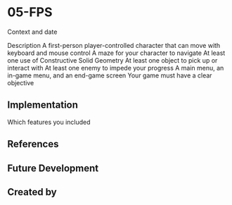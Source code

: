 # 05-FPS
Context and date

Description
A first-person player-controlled character that can move with keyboard and mouse control
A maze for your character to navigate
At least one use of Constructive Solid Geometry
At least one object to pick up or interact with
At least one enemy to impede your progress
A main menu, an in-game menu, and an end-game screen
Your game must have a clear objective

## Implementation
Which features you included

## References

## Future Development

## Created by
